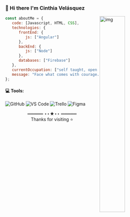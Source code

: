 ### 👋 Hi there I'm Cinthia Velásquez

<img align="right" alt="img" src="https://user-images.githubusercontent.com/98605059/176987509-4ec171b2-0a11-470d-80c7-8d6b352a975f.svg" width="40%" height="auto"/>

```javascript
const aboutMe = {
   code: [Javascript, HTML, CSS],
   technologies: {
      frontEnd: {
         js: ["Angular"]
      },
      backEnd: {
         js: ["Node"]
      },
      databases: ["Firebase"]
   },
   currentOccupation: ["self taught, open for job opportunities"],
   message: "Face what comes with courage.",
};
```
#### :computer: Tools: 
![GitHub](https://img.shields.io/badge/-GitHub-181717?style=plastic&logo=github)
![VS Code](https://img.shields.io/badge/-VS%20Code-007ACC?style=plastic&logo=visual-studio-code)
![Trello](https://img.shields.io/badge/-Trello-004BBA?style=plastic&logo=trello)
![Figma](https://img.shields.io/badge/-Figma-634DFF?style=plastic&logo=figma)
<samp>
    <p align="center">
        ═════ ⋆⋆★⋆⋆ ═════ <br>
        Thanks for visiting ⭐️
    </p>
</samp>
